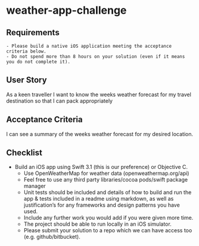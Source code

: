 # weather-app-challenge
## Requirements
	- Please build a native iOS application meeting the acceptance criteria below.
	- Do not spend more than 8 hours on your solution (even if it means you do not complete it).
## User Story
  As a keen traveller
	I want to know the weeks weather forecast
	for my travel destination
	so that I can pack appropriately
## Acceptance Criteria
  I can see a summary of the weeks weather forecast for my desired location.
## Checklist
  - Build an iOS app using Swift 3.1 (this is our preference) or Objective C.
	- Use OpenWeatherMap for weather data (openweathermap.org/api)
	- Feel free to use any third party libraries/cocoa pods/swift package manager
	- Unit tests should be included and details of how to build and run the app & tests 
	 included in a readme using markdown, as well as justification’s for any frameworks and design patterns you have used.
	- Include any further work you would add if you were given more time.
	- The project should be able to run locally in an iOS simulator.
	- Please submit your solution to a repo which we can have access too (e.g. github/bitbucket).
